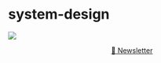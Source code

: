 # system-design

<p>
  <a href="https://newsletter.systemdesign.one/"><img src="https://i.imgur.com/tMfqxvp.png" /> </a>
</p>

<p align="center">

  <a href="https://newsletter.systemdesign.one/">
    📮 Newsletter
  </a>
</p>

